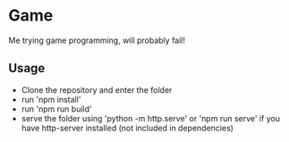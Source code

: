 # Game

Me trying game programming, will probably fail!

## Usage

- Clone the repository and enter the folder
- run 'npm install'
- run 'npm run build'
- serve the folder using 'python -m http.serve' or 'npm run serve' if you have http-server installed (not included in dependencies)
